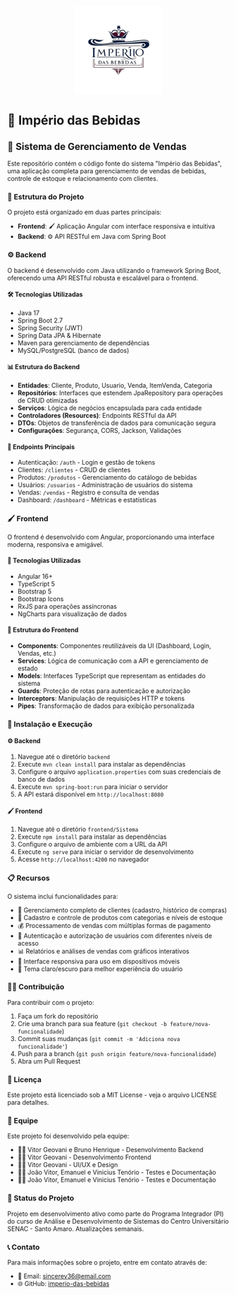 <div align="center">
  <img src="frontend/Sistema/src/assets/images/logo-sem-fundo.png" alt="Império das Bebidas Logo" width="200">
</div>

# 🥂 Império das Bebidas
## 🚀 Sistema de Gerenciamento de Vendas

Este repositório contém o código fonte do sistema "Império das Bebidas", uma aplicação completa para gerenciamento de vendas de bebidas, controle de estoque e relacionamento com clientes.

### 📁 Estrutura do Projeto

O projeto está organizado em duas partes principais:
- **Frontend**: 🖌️ Aplicação Angular com interface responsiva e intuitiva
- **Backend**: ⚙️ API RESTful em Java com Spring Boot

### ⚙️ Backend

O backend é desenvolvido com Java utilizando o framework Spring Boot, oferecendo uma API RESTful robusta e escalável para o frontend.

#### 🛠️ Tecnologias Utilizadas
- Java 17
- Spring Boot 2.7
- Spring Security (JWT)
- Spring Data JPA & Hibernate
- Maven para gerenciamento de dependências
- MySQL/PostgreSQL (banco de dados)

#### 📊 Estrutura do Backend
- **Entidades**: Cliente, Produto, Usuario, Venda, ItemVenda, Categoria
- **Repositórios**: Interfaces que estendem JpaRepository para operações de CRUD otimizadas
- **Serviços**: Lógica de negócios encapsulada para cada entidade
- **Controladores (Resources)**: Endpoints RESTful da API
- **DTOs**: Objetos de transferência de dados para comunicação segura
- **Configurações**: Segurança, CORS, Jackson, Validações

#### 🔌 Endpoints Principais
- Autenticação: `/auth` - Login e gestão de tokens
- Clientes: `/clientes` - CRUD de clientes
- Produtos: `/produtos` - Gerenciamento do catálogo de bebidas
- Usuários: `/usuarios` - Administração de usuários do sistema
- Vendas: `/vendas` - Registro e consulta de vendas
- Dashboard: `/dashboard` - Métricas e estatísticas

### 🖌️ Frontend

O frontend é desenvolvido com Angular, proporcionando uma interface moderna, responsiva e amigável.

#### 🎨 Tecnologias Utilizadas
- Angular 16+
- TypeScript 5
- Bootstrap 5
- Bootstrap Icons
- RxJS para operações assíncronas
- NgCharts para visualização de dados

#### 🧩 Estrutura do Frontend
- **Components**: Componentes reutilizáveis da UI (Dashboard, Login, Vendas, etc.)
- **Services**: Lógica de comunicação com a API e gerenciamento de estado
- **Models**: Interfaces TypeScript que representam as entidades do sistema
- **Guards**: Proteção de rotas para autenticação e autorização
- **Interceptors**: Manipulação de requisições HTTP e tokens
- **Pipes**: Transformação de dados para exibição personalizada

### 🚀 Instalação e Execução

#### ⚙️ Backend
1. Navegue até o diretório `backend`
2. Execute `mvn clean install` para instalar as dependências
3. Configure o arquivo `application.properties` com suas credenciais de banco de dados
4. Execute `mvn spring-boot:run` para iniciar o servidor
5. A API estará disponível em `http://localhost:8080`

#### 🖌️ Frontend
1. Navegue até o diretório `frontend/Sistema`
2. Execute `npm install` para instalar as dependências
3. Configure o arquivo de ambiente com a URL da API
4. Execute `ng serve` para iniciar o servidor de desenvolvimento
5. Acesse `http://localhost:4200` no navegador

### 📋 Recursos

O sistema inclui funcionalidades para:
- 👥 Gerenciamento completo de clientes (cadastro, histórico de compras)
- 🍾 Cadastro e controle de produtos com categorias e níveis de estoque
- 💰 Processamento de vendas com múltiplas formas de pagamento
- 🔐 Autenticação e autorização de usuários com diferentes níveis de acesso
- 📊 Relatórios e análises de vendas com gráficos interativos
- 📱 Interface responsiva para uso em dispositivos móveis
- 🌙 Tema claro/escuro para melhor experiência do usuário

### 👨‍💻 Contribuição

Para contribuir com o projeto:
1. Faça um fork do repositório
2. Crie uma branch para sua feature (`git checkout -b feature/nova-funcionalidade`)
3. Commit suas mudanças (`git commit -m 'Adiciona nova funcionalidade'`)
4. Push para a branch (`git push origin feature/nova-funcionalidade`)
5. Abra um Pull Request

### 📜 Licença

Este projeto está licenciado sob a MIT License - veja o arquivo LICENSE para detalhes.

### 👥 Equipe

Este projeto foi desenvolvido pela equipe:
- 👨‍💻 Vitor Geovani e Bruno Henrique - Desenvolvimento Backend
- 👨‍💻 Vitor Geovani - Desenvolvimento Frontend
- 👨‍💻 Vitor Geovani - UI/UX e Design
- 👨‍💻 João Vitor, Emanuel e Vinicius Tenório - Testes e Documentação
- 👨‍💻 João Vitor, Emanuel e Vinicius Tenório - Testes e Documentação

### 🚧 Status do Projeto

Projeto em desenvolvimento ativo como parte do Programa Integrador (PI) do curso de Análise e Desenvolvimento de Sistemas do Centro Universitário SENAC - Santo Amaro. Atualizações semanais.

### 📞 Contato

Para mais informações sobre o projeto, entre em contato através de:
- 📧 Email: sincerev36@email.com
- 🌐 GitHub: [imperio-das-bebidas](https://github.com/VitorGeovani/imperio-das-bebidas)